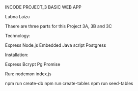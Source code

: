 INCODE PROJECT_3 BASIC WEB APP

Lubna Laizu

Thaere are three parts for this Project 3A, 3B and 3C

Technology:

Express
Node.js
Embedded Java script
Postgress

Installation:

Express
Bcrypt
Pg Promise

Run:
nodemon index.js

npm run create-db
npm run create-tables
npm run seed-tables


